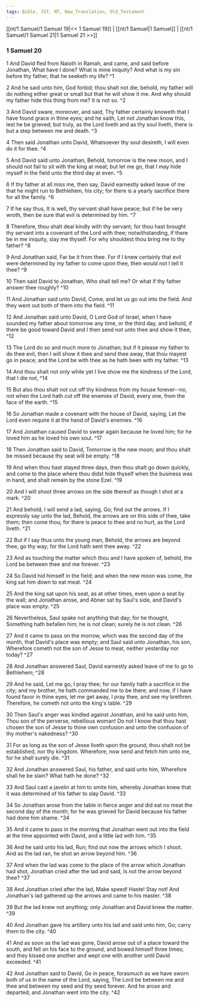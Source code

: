 ```yaml
---
tags: Bible, JST, NT, New_Translation, Old_Testament
---
```


[[nt/1 Samuel/1 Samuel 19|<< 1 Samuel 19]] | [[nt/1 Samuel|1 Samuel]] | [[nt/1 Samuel/1 Samuel 21|1 Samuel 21 >>]]

### 1 Samuel 20

1 And David fled from Naioth in Ramah, and came, and said before Jonathan, What have I done? What is mine iniquity? And what is my sin before thy father, that he seeketh my life?  ^1

2 And he said unto him, God forbid; thou shalt not die; behold, my father will do nothing either great or small but that he will show it me. And why should my father hide this thing from me? It is not so.  ^2

3 And David sware, moreover, and said, Thy father certainly knoweth that I have found grace in thine eyes; and he saith, Let not Jonathan know this, lest he be grieved; but truly, as the Lord liveth and as thy soul liveth, there is but a step between me and death.  ^3

4 Then said Jonathan unto David, Whatsoever thy soul desireth, I will even do it for thee.  ^4

5 And David said unto Jonathan, Behold, tomorrow is the new moon, and I should not fail to sit with the king at meat; but let me go, that I may hide myself in the field unto the third day at even.  ^5

6 If thy father at all miss me, then say, David earnestly asked leave of me that he might run to Bethlehem, his city; for there is a yearly sacrifice there for all the family.  ^6

7 If he say thus, It is well, thy servant shall have peace; but if he be very wroth, then be sure that evil is determined by him.  ^7

8 Therefore, thou shalt deal kindly with thy servant; for thou hast brought thy servant into a covenant of the Lord with thee; notwithstanding, if there be in me iniquity, slay me thyself. For why shouldest thou bring me to thy father?  ^8

9 And Jonathan said, Far be it from thee. For if I knew certainly that evil were determined by my father to come upon thee, then would not I tell it thee?  ^9

10 Then said David to Jonathan, Who shall tell me? Or what if thy father answer thee roughly?  ^10

11 And Jonathan said unto David, Come, and let us go out into the field. And they went out both of them into the field.  ^11

12 And Jonathan said unto David, O Lord God of Israel, when I have sounded my father about tomorrow any time, or the third day, and behold, if there be good toward David and I then send not unto thee and show it thee,  ^12

13 The Lord do so and much more to Jonathan; but if it please my father to do thee evil, then I will show it thee and send thee away, that thou mayest go in peace; and the Lord be with thee as he hath been with my father.  ^13

14 And thou shalt not only while yet I live show me the kindness of the Lord, that I die not,  ^14

15 But also thou shalt not cut off thy kindness from my house forever\--no, not when the Lord hath cut off the enemies of David, every one, from the face of the earth.  ^15

16 So Jonathan made a covenant with the house of David, saying, Let the Lord even require it at the hand of David\'s enemies.  ^16

17 And Jonathan caused David to swear again because he loved him; for he loved him as he loved his own soul.  ^17

18 Then Jonathan said to David, Tomorrow is the new moon; and thou shalt be missed because thy seat will be empty.  ^18

19 And when thou hast stayed three days, then thou shalt go down quickly, and come to the place where thou didst hide thyself when the business was in hand, and shalt remain by the stone Ezel.  ^19

20 And I will shoot three arrows on the side thereof as though I shot at a mark.  ^20

21 And behold, I will send a lad, saying, Go; find out the arrows. If I expressly say unto the lad, Behold, the arrows are on this side of thee, take them; then come thou; for there is peace to thee and no hurt, as the Lord liveth.  ^21

22 But if I say thus unto the young man, Behold, the arrows are beyond thee, go thy way; for the Lord hath sent thee away.  ^22

23 And as touching the matter which thou and I have spoken of, behold, the Lord be between thee and me forever.  ^23

24 So David hid himself in the field; and when the new moon was come, the king sat him down to eat meat.  ^24

25 And the king sat upon his seat, as at other times, even upon a seat by the wall; and Jonathan arose, and Abner sat by Saul\'s side, and David\'s place was empty.  ^25

26 Nevertheless, Saul spake not anything that day; for he thought, Something hath befallen him; he is not clean; surely he is not clean.  ^26

27 And it came to pass on the morrow, which was the second day of the month, that David\'s place was empty; and Saul said unto Jonathan, his son, Wherefore cometh not the son of Jesse to meat, neither yesterday nor today?  ^27

28 And Jonathan answered Saul, David earnestly asked leave of me to go to Bethlehem;  ^28

29 And he said, Let me go, I pray thee; for our family hath a sacrifice in the city; and my brother, he hath commanded me to be there; and now, if I have found favor in thine eyes, let me get away, I pray thee, and see my brethren. Therefore, he cometh not unto the king\'s table.  ^29

30 Then Saul\'s anger was kindled against Jonathan, and he said unto him, Thou son of the perverse, rebellious woman! Do not I know that thou hast chosen the son of Jesse to thine own confusion and unto the confusion of thy mother\'s nakedness?  ^30

31 For as long as the son of Jesse liveth upon the ground, thou shalt not be established, nor thy kingdom. Wherefore, now send and fetch him unto me, for he shall surely die.  ^31

32 And Jonathan answered Saul, his father, and said unto him, Wherefore shall he be slain? What hath he done?  ^32

33 And Saul cast a javelin at him to smite him, whereby Jonathan knew that it was determined of his father to slay David.  ^33

34 So Jonathan arose from the table in fierce anger and did eat no meat the second day of the month; for he was grieved for David because his father had done him shame.  ^34

35 And it came to pass in the morning that Jonathan went out into the field at the time appointed with David, and a little lad with him.  ^35

36 And he said unto his lad, Run; find out now the arrows which I shoot. And as the lad ran, he shot an arrow beyond him.  ^36

37 And when the lad was come to the place of the arrow which Jonathan had shot, Jonathan cried after the lad and said, Is not the arrow beyond thee?  ^37

38 And Jonathan cried after the lad, Make speed! Haste! Stay not! And Jonathan\'s lad gathered up the arrows and came to his master.  ^38

39 But the lad knew not anything; only Jonathan and David knew the matter.  ^39

40 And Jonathan gave his artillery unto his lad and said unto him, Go; carry them to the city.  ^40

41 And as soon as the lad was gone, David arose out of a place toward the south, and fell on his face to the ground, and bowed himself three times; and they kissed one another and wept one with another until David exceeded.  ^41

42 And Jonathan said to David, Go in peace, forasmuch as we have sworn both of us in the name of the Lord, saying, The Lord be between me and thee and between my seed and thy seed forever. And he arose and departed; and Jonathan went into the city.  ^42

 

